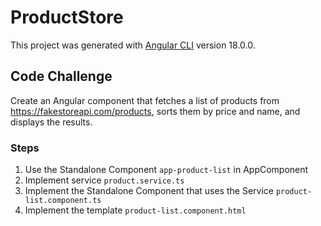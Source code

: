 # ProductStore

This project was generated with [Angular CLI](https://github.com/angular/angular-cli) version 18.0.0.

## Code Challenge
Create an Angular component that fetches a list of products from https://fakestoreapi.com/products, sorts them by price and name, and displays the results.

### Steps
1. Use the Standalone Component `app-product-list` in AppComponent
2. Implement service `product.service.ts`
3. Implement the Standalone Component that uses the Service `product-list.component.ts`
4. Implement the template `product-list.component.html`
